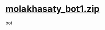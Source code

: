 # [molakhasaty_bot1.zip](https://github.com/user-attachments/files/20867562/molakhasaty_bot1.zip)
bot
